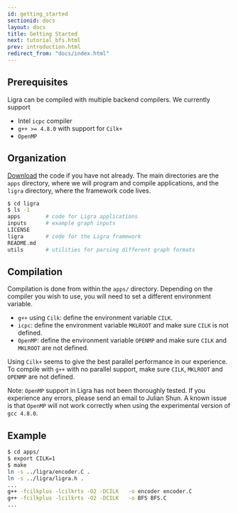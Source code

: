 ```yaml
---
id: getting_started
sectionid: docs
layout: docs
title: Getting Started
next: tutorial_bfs.html
prev: introduction.html
redirect_from: "docs/index.html"
---
```


## Prerequisites 

Ligra can be compiled with multiple backend compilers. We currently support

* Intel `icpc` compiler
* `g++ >= 4.8.0` with support for `Cilk+`
* `OpenMP`

## Organization

[Download](https://github.com/jshun/ligra/archive/master.zip) the code if you 
have not already. The main directories are the `apps` directory, where we will
program and compile applications, and the `ligra` directory, where the framework 
code lives. 

``` bash
$ cd ligra
$ ls -1
apps        # code for Ligra applications
inputs      # example graph inputs
LICENSE
ligra       # code for the Ligra framework
README.md
utils       # utilities for parsing different graph formats
```

## Compilation

Compilation is done from within the `apps/` directory. Depending on the compiler
you wish to use, you will need to set a different environment variable. 

* `g++` using `Cilk`: define the environment variable `CILK`. 
* `icpc`: define the environment variable `MKLROOT` and make sure `CILK` is not defined. 
* `OpenMP`: define the environment variable `OPENMP` and make sure 
`CILK` and `MKLROOT` are not defined. 

Using `Cilk+` seems to give the best parallel performance in our experience. To compile 
with `g++` with no parallel support, make sure `CILK`, `MKLROOT` and `OPENMP` are not 
defined.

Note: `OpenMP` support in Ligra has not been thoroughly tested. If you experience 
any errors, please send an email to Julian Shun. A known issue is that `OpenMP`
will not work correctly when using the experimental version of `gcc 4.8.0`.

Example
--

``` bash
$ cd apps/
$ export CILK=1
$ make
ln -s ../ligra/encoder.C .
ln -s ../ligra/ligra.h .
...
g++ -fcilkplus -lcilkrts -O2 -DCILK   -o encoder encoder.C
g++ -fcilkplus -lcilkrts -O2 -DCILK   -o BFS BFS.C
...
```
